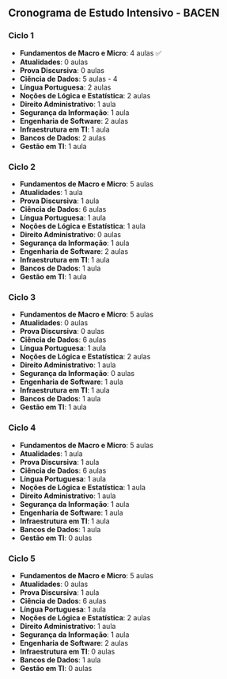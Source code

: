 ## Cronograma de Estudo Intensivo - BACEN

### Ciclo 1

- **Fundamentos de Macro e Micro**: 4 aulas ✅
- **Atualidades**: 0 aulas
- **Prova Discursiva**: 0 aulas
- **Ciência de Dados**: 5 aulas - 4
- **Língua Portuguesa**: 2 aulas
- **Noções de Lógica e Estatística**: 2 aulas
- **Direito Administrativo**: 1 aula
- **Segurança da Informação**: 1 aula
- **Engenharia de Software**: 2 aulas
- **Infraestrutura em TI**: 1 aula
- **Bancos de Dados**: 2 aulas
- **Gestão em TI**: 1 aula

### Ciclo 2

- **Fundamentos de Macro e Micro**: 5 aulas
- **Atualidades**: 1 aula
- **Prova Discursiva**: 1 aula
- **Ciência de Dados**: 6 aulas
- **Língua Portuguesa**: 1 aula
- **Noções de Lógica e Estatística**: 1 aula
- **Direito Administrativo**: 0 aulas
- **Segurança da Informação**: 1 aula
- **Engenharia de Software**: 2 aulas
- **Infraestrutura em TI**: 1 aula
- **Bancos de Dados**: 1 aula
- **Gestão em TI**: 1 aula

### Ciclo 3

- **Fundamentos de Macro e Micro**: 5 aulas
- **Atualidades**: 0 aulas
- **Prova Discursiva**: 0 aulas
- **Ciência de Dados**: 6 aulas
- **Língua Portuguesa**: 1 aula
- **Noções de Lógica e Estatística**: 2 aulas
- **Direito Administrativo**: 1 aula
- **Segurança da Informação**: 0 aulas
- **Engenharia de Software**: 1 aula
- **Infraestrutura em TI**: 1 aula
- **Bancos de Dados**: 1 aula
- **Gestão em TI**: 1 aula

### Ciclo 4

- **Fundamentos de Macro e Micro**: 5 aulas
- **Atualidades**: 1 aula
- **Prova Discursiva**: 1 aula
- **Ciência de Dados**: 6 aulas
- **Língua Portuguesa**: 1 aula
- **Noções de Lógica e Estatística**: 1 aula
- **Direito Administrativo**: 1 aula
- **Segurança da Informação**: 1 aula
- **Engenharia de Software**: 1 aula
- **Infraestrutura em TI**: 1 aula
- **Bancos de Dados**: 1 aula
- **Gestão em TI**: 0 aulas

### Ciclo 5

- **Fundamentos de Macro e Micro**: 5 aulas
- **Atualidades**: 0 aulas
- **Prova Discursiva**: 1 aula
- **Ciência de Dados**: 6 aulas
- **Língua Portuguesa**: 1 aula
- **Noções de Lógica e Estatística**: 2 aulas
- **Direito Administrativo**: 1 aula
- **Segurança da Informação**: 1 aula
- **Engenharia de Software**: 2 aulas
- **Infraestrutura em TI**: 0 aulas
- **Bancos de Dados**: 1 aula
- **Gestão em TI**: 0 aulas
